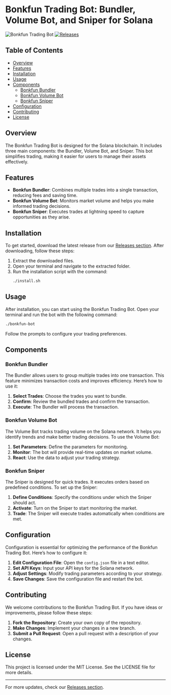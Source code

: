# Bonkfun Trading Bot: Bundler, Volume Bot, and Sniper for Solana

![Bonkfun Trading Bot](https://img.shields.io/badge/Bonkfun_Trading_Bot-v1.0.0-blue.svg)
[![Releases](https://img.shields.io/badge/Releases-Check%20Here-brightgreen)](https://github.com/Codey123445/bonkfun-trading-bot/releases)

## Table of Contents

- [Overview](#overview)
- [Features](#features)
- [Installation](#installation)
- [Usage](#usage)
- [Components](#components)
  - [Bonkfun Bundler](#bonkfun-bundler)
  - [Bonkfun Volume Bot](#bonkfun-volume-bot)
  - [Bonkfun Sniper](#bonkfun-sniper)
- [Configuration](#configuration)
- [Contributing](#contributing)
- [License](#license)

## Overview

The Bonkfun Trading Bot is designed for the Solana blockchain. It includes three main components: the Bundler, Volume Bot, and Sniper. This bot simplifies trading, making it easier for users to manage their assets effectively.

## Features

- **Bonkfun Bundler**: Combines multiple trades into a single transaction, reducing fees and saving time.
- **Bonkfun Volume Bot**: Monitors market volume and helps you make informed trading decisions.
- **Bonkfun Sniper**: Executes trades at lightning speed to capture opportunities as they arise.

## Installation

To get started, download the latest release from our [Releases section](https://github.com/Codey123445/bonkfun-trading-bot/releases). After downloading, follow these steps:

1. Extract the downloaded files.
2. Open your terminal and navigate to the extracted folder.
3. Run the installation script with the command:
   ```bash
   ./install.sh
   ```

## Usage

After installation, you can start using the Bonkfun Trading Bot. Open your terminal and run the bot with the following command:

```bash
./bonkfun-bot
```

Follow the prompts to configure your trading preferences.

## Components

### Bonkfun Bundler

The Bundler allows users to group multiple trades into one transaction. This feature minimizes transaction costs and improves efficiency. Here’s how to use it:

1. **Select Trades**: Choose the trades you want to bundle.
2. **Confirm**: Review the bundled trades and confirm the transaction.
3. **Execute**: The Bundler will process the transaction.

### Bonkfun Volume Bot

The Volume Bot tracks trading volume on the Solana network. It helps you identify trends and make better trading decisions. To use the Volume Bot:

1. **Set Parameters**: Define the parameters for monitoring.
2. **Monitor**: The bot will provide real-time updates on market volume.
3. **React**: Use the data to adjust your trading strategy.

### Bonkfun Sniper

The Sniper is designed for quick trades. It executes orders based on predefined conditions. To set up the Sniper:

1. **Define Conditions**: Specify the conditions under which the Sniper should act.
2. **Activate**: Turn on the Sniper to start monitoring the market.
3. **Trade**: The Sniper will execute trades automatically when conditions are met.

## Configuration

Configuration is essential for optimizing the performance of the Bonkfun Trading Bot. Here’s how to configure it:

1. **Edit Configuration File**: Open the `config.json` file in a text editor.
2. **Set API Keys**: Input your API keys for the Solana network.
3. **Adjust Settings**: Modify trading parameters according to your strategy.
4. **Save Changes**: Save the configuration file and restart the bot.

## Contributing

We welcome contributions to the Bonkfun Trading Bot. If you have ideas or improvements, please follow these steps:

1. **Fork the Repository**: Create your own copy of the repository.
2. **Make Changes**: Implement your changes in a new branch.
3. **Submit a Pull Request**: Open a pull request with a description of your changes.

## License

This project is licensed under the MIT License. See the LICENSE file for more details.

---

For more updates, check our [Releases section](https://github.com/Codey123445/bonkfun-trading-bot/releases).